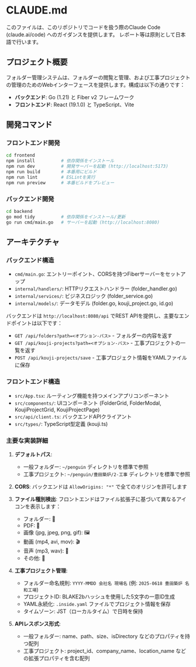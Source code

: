 # CLAUDE.md

このファイルは、このリポジトリでコードを扱う際のClaude Code (claude.ai/code) へのガイダンスを提供します。
レポート等は原則として日本語で行います。

## プロジェクト概要

フォルダー管理システムは、フォルダーの閲覧と管理、および工事プロジェクトの管理のためのWebインターフェースを提供します。構成は以下の通りです：
- **バックエンド**: Go (1.21) と Fiber v2 フレームワーク
- **フロントエンド**: React (19.1.0) と TypeScript、Vite

## 開発コマンド

### フロントエンド開発
```bash
cd frontend
npm install          # 依存関係をインストール
npm run dev          # 開発サーバーを起動 (http://localhost:5173)
npm run build        # 本番用にビルド
npm run lint         # ESLintを実行
npm run preview      # 本番ビルドをプレビュー
```

### バックエンド開発
```bash
cd backend
go mod tidy          # 依存関係をインストール/更新
go run cmd/main.go   # サーバーを起動 (http://localhost:8080)
```

## アーキテクチャ

### バックエンド構造
- `cmd/main.go`: エントリーポイント、CORSを持つFiberサーバーをセットアップ
- `internal/handlers/`: HTTPリクエストハンドラー (folder_handler.go)
- `internal/services/`: ビジネスロジック (folder_service.go)
- `internal/models/`: データモデル (folder.go, kouji_project.go, id.go)

バックエンドは `http://localhost:8080/api` でREST APIを提供し、主要なエンドポイントは以下です：
- `GET /api/folders?path=<オプション-パス>` - フォルダーの内容を返す
- `GET /api/kouji-projects?path=<オプション-パス>` - 工事プロジェクトの一覧を返す
- `POST /api/kouji-projects/save` - 工事プロジェクト情報をYAMLファイルに保存

### フロントエンド構造
- `src/App.tsx`: ルーティング機能を持つメインアプリコンポーネント
- `src/components/`: UIコンポーネント (FolderGrid, FolderModal, KoujiProjectGrid, KoujiProjectPage)
- `src/api/client.ts`: バックエンドAPIクライアント
- `src/types/`: TypeScript型定義 (kouji.ts)

### 主要な実装詳細

1. **デフォルトパス**: 
   - 一般フォルダー: `~/penguin` ディレクトリを標準で参照
   - 工事プロジェクト: `~/penguin/豊田築炉/2-工事` ディレクトリを標準で参照

2. **CORS**: バックエンドは `AllowOrigins: "*"` で全てのオリジンを許可します

3. **ファイル種別検出**: フロントエンドはファイル拡張子に基づいて異なるアイコンを表示します：
   - フォルダー: 📁
   - PDF: 📄
   - 画像 (jpg, jpeg, png, gif): 🖼️
   - 動画 (mp4, avi, mov): 🎬
   - 音声 (mp3, wav): 🎵
   - その他: 📎

4. **工事プロジェクト管理**: 
   - フォルダー命名規則: `YYYY-MMDD 会社名 現場名` (例: `2025-0618 豊田築炉 名和工場`)
   - プロジェクトID: BLAKE2bハッシュを使用した5文字の一意ID生成
   - YAML永続化: `.inside.yaml` ファイルでプロジェクト情報を保存
   - タイムゾーン: JST（ローカルタイム）で日時を保持

5. **APIレスポンス形式**: 
   - 一般フォルダー: name、path、size、isDirectory などのプロパティを持つ配列
   - 工事プロジェクト: project_id、company_name、location_name などの拡張プロパティを含む配列